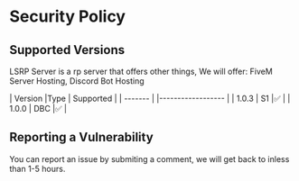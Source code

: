 # Security Policy

## Supported Versions

LSRP Server is a rp server that offers other things,
We will offer:
FiveM Server Hosting,
Discord Bot Hosting

| Version |Type | Supported          |
| ------- |     |------------------ |
| 1.0.3   | S1  |:white_check_mark: |
| 1.0.0   | DBC |:white_check_mark: |


## Reporting a Vulnerability

You can report an issue by submiting a comment, we will get back to inless than 1-5 hours.
